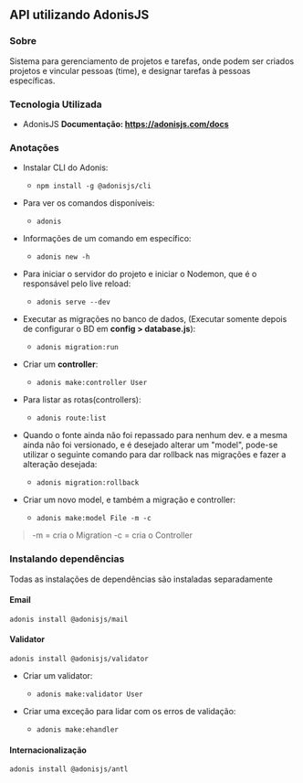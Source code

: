 
## API utilizando AdonisJS

### Sobre
<p> Sistema para gerenciamento de projetos e tarefas, onde podem ser criados projetos 
e vincular pessoas (time), e designar tarefas à pessoas específicas. </p>

### Tecnologia Utilizada
* AdonisJS
<strong>Documentação: https://adonisjs.com/docs </strong>

### Anotações
- Instalar CLI do Adonis: </br>
  - `npm install -g @adonisjs/cli`


- Para ver os comandos disponíveis: </br>
  - `adonis`

- Informações de um comando em específico: </br>
  - `adonis new -h`

- Para iniciar o servidor do projeto e iniciar o Nodemon, que é o responsável pelo live reload: </br>
  - `adonis serve --dev`

- Executar as migrações no banco de dados, (Executar somente depois de configurar o BD em <strong>config > database.js</strong>): </br>
  - `adonis migration:run`

- Criar um <strong>controller</strong>: </br>
  - `adonis make:controller User`

- Para listar as rotas(controllers): </br>
  - `adonis route:list`

- Quando o fonte ainda não foi repassado para nenhum dev. e a mesma ainda não foi versionado, e é desejado alterar um "model", pode-se utilizar o seguinte comando para dar rollback nas migrações e fazer a alteração desejada: </br>
  - `adonis migration:rollback`

- Criar um novo model, e também a migração e controller: </br>
  - `adonis make:model File -m -c`

> -m = cria o Migration
> -c = cria o Controller

### Instalando dependências

Todas as instalações de dependências são instaladas separadamente

#### Email

`adonis install @adonisjs/mail`

#### Validator

`adonis install @adonisjs/validator`

- Criar um validator: </br>
  - `adonis make:validator User`

- Criar uma exceção para lidar com os erros de validação: </br>
  - `adonis make:ehandler`

#### Internacionalização

`adonis install @adonisjs/antl`

